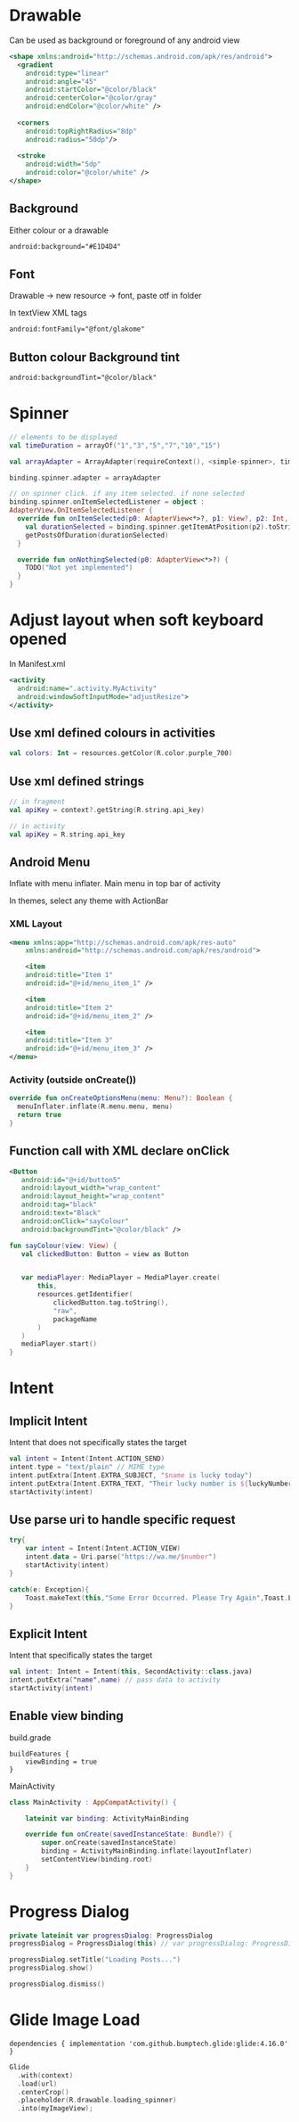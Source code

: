 # Drawable
Can be used as background or foreground of any android view
```xml
<shape xmlns:android="http://schemas.android.com/apk/res/android">
  <gradient
    android:type="linear"
    android:angle="45"
    android:startColor="@color/black"
    android:centerColor="@color/gray"
    android:endColor="@color/white" />
  
  <corners
    android:topRightRadius="8dp"
    android:radius="50dp"/>
  
  <stroke
    android:width="5dp"
    android:color="@color/white" />
</shape>
```

## Background
Either colour or a drawable
```xml
android:background="#E1D4D4"
```
## Font
Drawable -> new resource -> font, paste otf in folder

In textView XML tags
```xml
android:fontFamily="@font/glakome"
```
## Button colour Background tint
```xml
android:backgroundTint="@color/black"
```
# Spinner
```kotlin
// elements to be displayed
val timeDuration = arrayOf("1","3","5","7","10","15")

val arrayAdapter = ArrayAdapter(requireContext(), <simple-spinner>, timeDuration)

binding.spinner.adapter = arrayAdapter

// on spinner click. if any item selected. if none selected
binding.spinner.onItemSelectedListener = object :
AdapterView.OnItemSelectedListener {
  override fun onItemSelected(p0: AdapterView<*>?, p1: View?, p2: Int, p3: Long) {
    val durationSelected = binding.spinner.getItemAtPosition(p2).toString()
    getPostsOfDuration(durationSelected)
  }

  override fun onNothingSelected(p0: AdapterView<*>?) {
    TODO("Not yet implemented")
  }
}
```
# Adjust layout when soft keyboard opened
In Manifest.xml
```xml
<activity 
  android:name=".activity.MyActivity"
  android:windowSoftInputMode="adjustResize">
</activity>
```

## Use xml defined colours in activities
```kotlin
val colors: Int = resources.getColor(R.color.purple_700)
```
## Use xml defined strings
```kotlin
// in fragment
val apiKey = context?.getString(R.string.api_key)

// in activity
val apiKey = R.string.api_key
```

## Android Menu
Inflate with menu inflater. Main menu in top bar of activity

In themes, select any theme with ActionBar

### XML Layout
```xml
<menu xmlns:app="http://schemas.android.com/apk/res-auto"
	xmlns:android="http://schemas.android.com/apk/res/android">

	<item
    android:title="Item 1"
    android:id="@+id/menu_item_1" />

	<item
    android:title="Item 2"
    android:id="@+id/menu_item_2" />

	<item
    android:title="Item 3"
    android:id="@+id/menu_item_3" />
</menu>
```

### Activity (outside onCreate())
```kotlin
override fun onCreateOptionsMenu(menu: Menu?): Boolean {
  menuInflater.inflate(R.menu.menu, menu)
  return true
}
```

## Function call with XML declare onClick
```xml
<Button
   android:id="@+id/button5"
   android:layout_width="wrap_content"
   android:layout_height="wrap_content"
   android:tag="black"
   android:text="Black"
   android:onClick="sayColour"
   android:backgroundTint="@color/black" />
```

```kotlin
fun sayColour(view: View) {
   val clickedButton: Button = view as Button


   var mediaPlayer: MediaPlayer = MediaPlayer.create(
       this,
       resources.getIdentifier(
           clickedButton.tag.toString(),
           "raw",
           packageName
       )
   )
   mediaPlayer.start()
}
```


# Intent
## Implicit Intent
Intent that does not specifically states the target
```kotlin
val intent = Intent(Intent.ACTION_SEND)
intent.type = "text/plain" // MIME type
intent.putExtra(Intent.EXTRA_SUBJECT, "$name is lucky today")
intent.putExtra(Intent.EXTRA_TEXT, "Their lucky number is ${luckyNumber.toString()}") // main body
startActivity(intent)	
```
## Use parse uri to handle specific request
```kotlin
try{
	var intent = Intent(Intent.ACTION_VIEW)
	intent.data = Uri.parse("https://wa.me/$number")
	startActivity(intent)
}

catch(e: Exception){
	Toast.makeText(this,"Some Error Occurred. Please Try Again",Toast.LENGTH_LONG).show()
}
```

## Explicit Intent
Intent that specifically states the target
```kotlin
val intent: Intent = Intent(this, SecondActivity::class.java)
intent.putExtra("name",name) // pass data to activity
startActivity(intent)
```
## Enable view binding
build.grade
```
buildFeatures {
    viewBinding = true
}
```
MainActivity
```Kotlin
class MainActivity : AppCompatActivity() {

    lateinit var binding: ActivityMainBinding

    override fun onCreate(savedInstanceState: Bundle?) {
        super.onCreate(savedInstanceState)
        binding = ActivityMainBinding.inflate(layoutInflater)
        setContentView(binding.root)
    }
}
```

# Progress Dialog
```kotlin
private lateinit var progressDialog: ProgressDialog 
progressDialog = ProgressDialog(this) // var progressDialog: ProgressDialog = ProgressDialog(this)

progressDialog.setTitle("Loading Posts...")
progressDialog.show()

progressDialog.dismiss()
```
# Glide Image Load
`dependencies {
  implementation 'com.github.bumptech.glide:glide:4.16.0'
}`

```kotlin
Glide
  .with(context)
  .load(url)
  .centerCrop()
  .placeholder(R.drawable.loading_spinner)
  .into(myImageView);
```